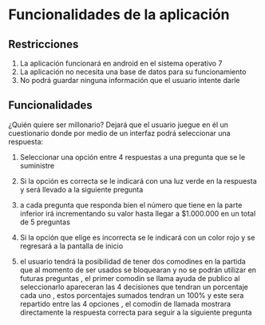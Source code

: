 # Funcionalidades de la aplicación
## Restricciones 


1) La aplicación funcionará en android en el sistema operativo 7 
2) La aplicación no necesita una base de datos para su funcionamiento
3) No podrá guardar ninguna información que el usuario intente darle 


## Funcionalidades 

¿Quién quiere ser millonario? Dejará que el usuario juegue en él un cuestionario donde por medio de un interfaz podrá seleccionar una respuesta:

1) Seleccionar una opción entre 4 respuestas a una pregunta que se le suministre 

2) Si la opción es correcta se le indicará con una luz verde en la respuesta y será llevado a la siguiente pregunta

3) a cada pregunta que responda bien el número que tiene en la parte inferior irá incrementando su valor hasta llegar a $1.000.000 en un total de 5 preguntas 

4) Si la opción que elige es incorrecta se le indicará con un color rojo y se regresará a la pantalla de inicio 

5) el usuario tendrá la posibilidad de tener dos comodines en la partida que al momento de ser usados se bloquearan y  no se podrán utilizar en futuras preguntas , el primer comodin se llama ayuda de publico al seleccionarlo apareceran las 4 decisiones que tendran un porcentaje cada uno , estos porcentajes sumados tendran un 100% y este sera repartido entre las 4 opciones , el comodin de llamada mostrara directamente la respuesta correcta para seguir a la siguiente pregunta 
